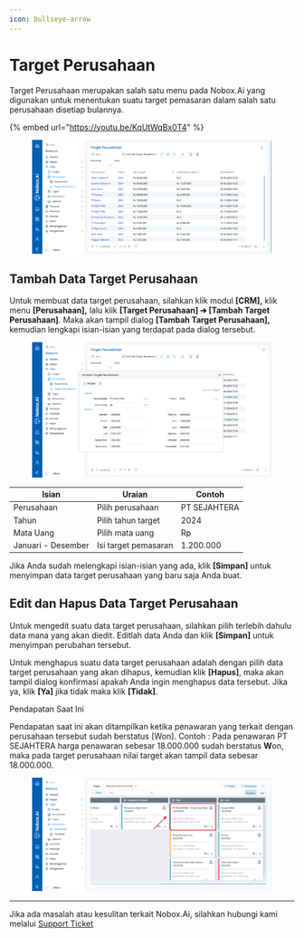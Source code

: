 ```yaml
---
icon: bullseye-arrow
---
```


# Target Perusahaan

Target Perusahaan merupakan salah satu menu pada Nobox.Ai yang digunakan untuk menentukan suatu target pemasaran dalam salah satu perusahaan disetiap bulannya.

{% embed url="https://youtu.be/KqUtWqBx0T4" %}

<figure><img src="../../.gitbook/assets/Tampilan target perusahaan.png" alt=""><figcaption></figcaption></figure>

## **Tambah Data Target Perusahaan**

Untuk membuat data target perusahaan, silahkan klik modul **\[CRM],** klik menu **\[Perusahaan],** lalu klik **\[Target Perusahaan] ➔ \[Tambah Target Perusahaan]**. Maka akan tampil dialog **\[Tambah Target Perusahaan],** kemudian lengkapi isian-isian yang terdapat pada dialog tersebut.

<figure><img src="../../.gitbook/assets/Tampilan tambah Target perusahaan.png" alt=""><figcaption></figcaption></figure>

| Isian              | Uraian               | Contoh       |
| ------------------ | -------------------- | ------------ |
| Perusahaan         | Pilih perusahaan     | PT SEJAHTERA |
| Tahun              | Pilih tahun target   | 2024         |
| Mata Uang          | Pilih mata uang      | Rp           |
| Januari - Desember | Isi target pemasaran | 1.200.000    |

Jika Anda sudah melengkapi isian-isian yang ada, klik **\[Simpan]** untuk menyimpan data target perusahaan yang baru saja Anda buat.

## **Edit dan Hapus Data Target Perusahaan**&#x20;

Untuk mengedit suatu data target perusahaan, silahkan pilih terlebih dahulu data mana yang akan diedit. Editlah data Anda dan klik **\[Simpan]** untuk menyimpan perubahan tersebut.

Untuk menghapus suatu data target perusahaan adalah dengan pilih data target perusahaan yang akan dihapus, kemudian klik **\[Hapus]**, maka akan tampil dialog konfirmasi apakah Anda ingin menghapus data tersebut. Jika ya, klik **\[Ya]** jika tidak maka klik **\[Tidak]**.

Pendapatan Saat Ini

Pendapatan saat ini akan ditampilkan ketika penawaran yang terkait dengan perusahaan tersebut sudah berstatus \[Won]. Contoh : Pada penawaran PT SEJAHTERA harga penawaran sebesar 18.000.000 sudah berstatus **W**on, maka pada target perusahaan nilai target akan tampil data sebesar 18.000.000.

<figure><img src="../../.gitbook/assets/Tampilan penawaran won.png" alt=""><figcaption></figcaption></figure>

***

Jika ada masalah atau kesulitan terkait Nobox.Ai, silahkan hubungi kami melalui [Support Ticket](https://crm.nobox.ai/clients/tickets)
